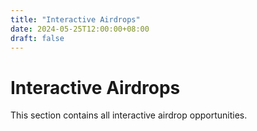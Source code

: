 ```yaml
---
title: "Interactive Airdrops"
date: 2024-05-25T12:00:00+08:00
draft: false
---
```


# Interactive Airdrops

This section contains all interactive airdrop opportunities. 